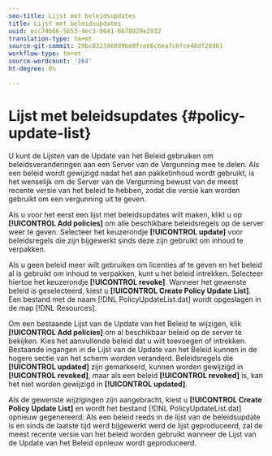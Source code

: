 ```yaml
---
seo-title: Lijst met beleidsupdates
title: Lijst met beleidsupdates
uuid: ecc74b66-5b53-4ec3-9641-8b78929e2932
translation-type: tm+mt
source-git-commit: 29bc8323460d9be0fce66cbea7c6fce46df20d61
workflow-type: tm+mt
source-wordcount: '264'
ht-degree: 0%

---
```



# Lijst met beleidsupdates {#policy-update-list}

U kunt de Lijsten van de Update van het Beleid gebruiken om beleidsveranderingen aan een Server van de Vergunning mee te delen. Als een beleid wordt gewijzigd nadat het aan pakketinhoud wordt gebruikt, is het wenselijk om de Server van de Vergunning bewust van de meest recente versie van het beleid te hebben, zodat die versie kan worden gebruikt om een vergunning uit te geven.

Als u voor het eerst een lijst met beleidsupdates wilt maken, klikt u op **[!UICONTROL Add policies]** om alle beschikbare beleidsregels op de server weer te geven. Selecteer het keuzerondje **[!UICONTROL update]** voor beleidsregels die zijn bijgewerkt sinds deze zijn gebruikt om inhoud te verpakken.

Als u geen beleid meer wilt gebruiken om licenties af te geven en het beleid al is gebruikt om inhoud te verpakken, kunt u het beleid intrekken. Selecteer hiertoe het keuzerondje **[!UICONTROL revoke]**. Wanneer het gewenste beleid is geselecteerd, kiest u **[!UICONTROL Create Policy Update List]**. Een bestand met de naam [!DNL PolicyUpdateList.dat] wordt opgeslagen in de map [!DNL Resources].

Om een bestaande Lijst van de Update van het Beleid te wijzigen, klik **[!UICONTROL Add policies]** om al beschikbaar beleid op de server te bekijken. Kies het aanvullende beleid dat u wilt toevoegen of intrekken. Bestaande ingangen in de Lijst van de Update van het Beleid kunnen in de hogere sectie van het scherm worden veranderd. Beleidsregels die **[!UICONTROL updated]** zijn gemarkeerd, kunnen worden gewijzigd in **[!UICONTROL revoked]**, maar als een beleid **[!UICONTROL revoked]** is, kan het niet worden gewijzigd in **[!UICONTROL updated]**.

Als de gewenste wijzigingen zijn aangebracht, kiest u **[!UICONTROL Create Policy Update List]** en wordt het bestand [!DNL PolicyUpdateList.dat] opnieuw gegenereerd. Als een beleid reeds in de lijst van de beleidsupdate is en sinds de laatste tijd werd bijgewerkt werd de lijst geproduceerd, zal de meest recente versie van het beleid worden gebruikt wanneer de Lijst van de Update van het Beleid opnieuw wordt geproduceerd.
